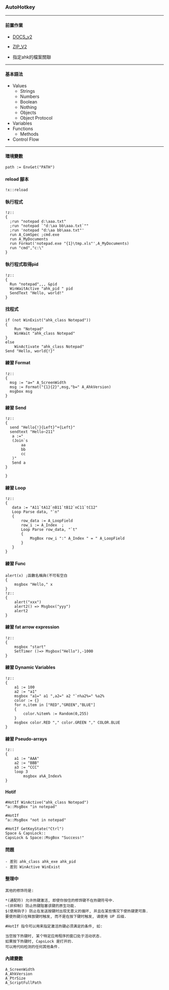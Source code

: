 ### AutoHotkey
---
#### 前置作業

- [DOCS_v2](https://www.autohotkey.com/docs/v2/)
- [ZIP_V2](https://www.autohotkey.com/download/2.0/)

- 指定ahk的檔案關聯

---
#### 基本語法

- Values
  - Strings
  - Numbers
  - Boolean
  - Nothing
  - Objects
  - Object Protocol
- Variables
- Functions
  - Methods
- Control Flow

---
#### 環境變數
```
path := EnvGet("PATH")
```

#### reload 腳本
```
!x::reload
```

#### 執行程式
```
!z::
{
  ;run "notepad d:\aaa.txt"
  ;run "notepad `"d:\aa bb\aaa.txt`""
  ;run 'notepad "d:\aa bb\aaa.txt"'
  run A_ComSpec ;cmd.exe
  run A_MyDocuments 
  run Format('notepad.exe "{1}\tmp.xls"',A_MyDocuments)
  run "cmd","c:\"
}
```

#### 執行程式取得pid
```
!z::
{
  Run "notepad",,, &pid
  WinWaitActive "ahk_pid " pid
  SendText "Hello, world!"
}
```

#### 找程式
```
if (not WinExist("ahk_class Notepad"))
{
    Run "Notepad"
    WinWait "ahk_class Notepad"
}
else
    WinActivate "ahk_class Notepad"
Send "Hello, world{!}"
```
#### 練習 Format
```
!z::
{
  msg := "a=" A_ScreenWidth
  msg := Format("{1}{2}",msg,"b=" A_AhkVersion)
  msgbox msg
}
```


#### 練習 Send
```
!z::
{
  send "Hello{!}{Left}^+{Left}"
  sendtext "Hello~211"
   a :="
   (Join`s
       aa
       bb
       cc
   )"
   Send a
}

}
```

#### 練習 Loop
```
!z::
{
   data := "A11`tA12`nB11`tB12`nC11`tC12"
   Loop Parse data, "`n"
   {
       row_data := A_LoopField
       row_i := A_Index  ;
       Loop Parse row_data, "`t"
       {
           MsgBox row_i ":" A_Index " = " A_LoopField
       }
   }
}
```


#### 練習 Func
```
alert(x) ;函數名稱與(不可有空白
{
    msgbox "Hello," x
}
!z::
{
    alert("xxx")
    alert2() => Msgbox("yyy")
    alert2
}
```

#### 練習 fat arrow expression
```
!z::
{
    msgbox "start"
    SetTimer ()=> Msgbox("Hello"),-1000
}
```

#### 練習 Dynamic Variables
```
!z::
{
    a1 := 100
    a2 := "a1"
    msgbox "a1=" a1 ",a2=" a2 "`n%a2%=" %a2%
    color := {}
    for n,item in ["RED","GREEN","BLUE"]
    {
        color.%item% := Random(0,255)
    }
    msgbox color.RED "," color.GREEN "," COLOR.BLUE
}
```

#### 練習 Pseudo-arrays
```
!z::
{
    a1 := "AAA"
    a2 := "BBB"
    a3 := "CCC"
    loop 3
        msgbox a%A_Index%
}
```


#### Hotif
```
#HotIf WinActive("ahk_class Notepad")
^a::MsgBox "in notepad"

#HotIf
^a::MsgBox "not in notepad"

#HotIf GetKeyState("Ctrl")
Space & CapsLock::
CapsLock & Space::MsgBox "Success!"
```

#### 問題
```
- 差別 ahk_class ahk_exe ahk_pid
- 差別 WinActive WinExist
```

#### 整理中
```
其他的修饰符是:

*(通配符) 允许热键激活, 即使你按住的修饰键不在热键符号中.
~(非抑制) 防止热键阻塞该键的原生功能.
$(使用钩子) 防止在发送按键时出现无意义的循环, 并且在某些情况下使热键更可靠.
要使热键只在释放键时触发, 而不是在按下键时触发, 请使用 UP 后缀.

#HotIf 指令可以用来指定激活热键必须满足的条件, 如:

当您按下热键时, 某个特定应用程序的窗口处于活动状态.
如果按下热键时, CapsLock 是打开的.
可以用代码检测的任何其他条件.
```

#### 內建變數

```
A_ScreenWidth
A_AhkVersion
A_PtrSize
A_ScriptFullPath
```